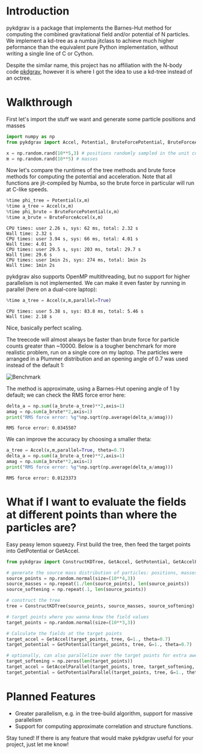 
# Introduction

pykdgrav is a package that implements the Barnes-Hut method for computing the combined gravitational field and/or potential of N particles. We implement a kd-tree as a numba jitclass to achieve much higher peformance than the equivalent pure Python implementation, without writing a single line of C or Cython.

Despite the similar name, this project has no affiliation with the N-body code [pkdgrav](https://bitbucket.org/dpotter/pkdgrav3), however it is where I got the idea to use a kd-tree instead of an octree.

# Walkthrough

First let's import the stuff we want and generate some particle positions and masses


```python
import numpy as np
from pykdgrav import Accel, Potential, BruteForcePotential, BruteForceAccel
```


```python
x = np.random.rand(10**5,3) # positions randomly sampled in the unit cube
m = np.random.rand(10**5) # masses
```

Now let's compare the runtimes of the tree methods and brute force methods for computing the potential and acceleration. Note that all functions are jit-compiled by Numba, so the brute force in particular will run at C-like speeds.


```python
%time phi_tree = Potential(x,m)
%time a_tree = Accel(x,m)
%time phi_brute = BruteForcePotential(x,m)
%time a_brute = BruteForceAccel(x,m)
```

    CPU times: user 2.26 s, sys: 62 ms, total: 2.32 s
    Wall time: 2.32 s
    CPU times: user 3.94 s, sys: 66 ms, total: 4.01 s
    Wall time: 4.01 s
    CPU times: user 29.5 s, sys: 203 ms, total: 29.7 s
    Wall time: 29.6 s
    CPU times: user 1min 2s, sys: 274 ms, total: 1min 2s
    Wall time: 1min 2s


pykdgrav also supports OpenMP multithreading, but no support for higher parallelism is not implemented. We can make it even faster by running in parallel (here on a dual-core laptop):


```python
%time a_tree = Accel(x,m,parallel=True)
```

    CPU times: user 5.38 s, sys: 83.8 ms, total: 5.46 s
    Wall time: 2.18 s


Nice, basically perfect scaling. 

The treecode will almost always be faster than brute force for particle counts greater than ~10000. Below is a tougher benchmark for more realistic problem, run on a single core on my laptop. The particles were arranged in a Plummer distribution and an opening angle of 0.7 was used instead of the default 1:

![Benchmark](./CPU_Time.png)

The method is approximate, using a Barnes-Hut opening angle of 1 by default; we can check the RMS force error here:


```python
delta_a = np.sum((a_brute-a_tree)**2,axis=1)
amag = np.sum(a_brute**2,axis=1)
print("RMS force error: %g"%np.sqrt(np.average(delta_a/amag)))
```

    RMS force error: 0.0345507


We can improve the accuracy by choosing a smaller theta:


```python
a_tree = Accel(x,m,parallel=True, theta=0.7)
delta_a = np.sum((a_brute-a_tree)**2,axis=1)
amag = np.sum(a_brute**2,axis=1)
print("RMS force error: %g"%np.sqrt(np.average(delta_a/amag)))
```

    RMS force error: 0.0123373

# What if I want to evaluate the fields at different points than where the particles are?

Easy peasy lemon squeezy. First build the tree, then feed the target points into GetPotential or GetAccel.

```python
from pykdgrav import ConstructKDTree, GetAccel, GetPotential, GetAccelParallel, GetPotentialParallel
```

```python
# generate the source mass distribution of particles: positions, masses, softenings
source_points = np.random.normal(size=(10**4,3))
source_masses = np.repeat(1./len(source_points), len(source_points))
source_softening = np.repeat(.1, len(source_points))

# construct the tree
tree = ConstructKDTree(source_points, source_masses, source_softening)

# target points where you wanna know the field values
target_points = np.random.normal(size=(10**3,3))

# Calculate the fields at the target points
target_accel = GetAccel(target_points, tree, G=1., theta=0.7)
target_potential = GetPotential(target_points, tree, G=1., theta=0.7)

# optionally, can also parallelize over the target points for extra awesomeness. Note that this currently requires softening as a non-optional argument due to a bug in numba
target_softening = np.zeros(len(target_points))
target_accel = GetAccelParallel(target_points, tree, target_softening, G=1., theta=0.7)
target_potential = GetPotentialParallel(target_points, tree, G=1., theta=0.7)
```

# Planned Features

* Greater parallelism, e.g. in the tree-build algorithm, support for massive parallelism
* Support for computing approximate correlation and structure functions.

Stay tuned! If there is any feature that would make pykdgrav useful for your project, just let me know!
